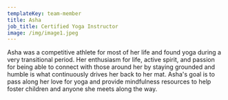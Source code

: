 ```yaml
---
templateKey: team-member
title: Asha
job_title: Certified Yoga Instructor
image: /img/image1.jpeg
---
```

Asha was a competitive athlete for most of her life and found yoga during a very transitional period. Her enthusiasm for life, active spirit, and passion for being able to connect with those around her by staying grounded and humble is what continuously drives her back to her mat. Asha's goal is to pass along her love for yoga and provide mindfulness resources to help foster children and anyone she meets along the way.
